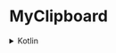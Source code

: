 # MyClipboard

<details>
  <summary>Kotlin</summary>

```kotlin
adb shell am start -n "io.my.myclipboard/io.my.myclipboard.MainActivity" -a android.intent.action.MAIN -c android.intent.category.LAUNCHER
adb shell am broadcast -a clipboard
adb shell am force-stop io.my.myclipboard
```
</details>
